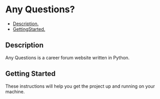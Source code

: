 # Any Questions?

* [ Description. ](#desc)
* [ GettingStarted. ](#start)

<a name="desc"></a>
## Description

Any Questions is a career forum website written in Python.

<a name="start"></a>
## Getting Started

These instructions will help you get the project up and running on your machine.
 